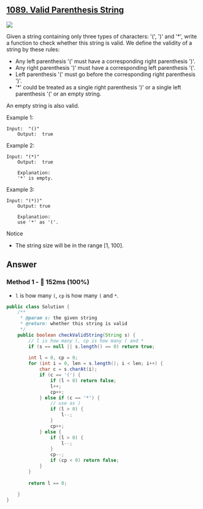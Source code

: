 ## [1089. Valid Parenthesis String](https://www.lintcode.com/problem/valid-parenthesis-string/description)

![](https://github.com/weltond/DataStructure/blob/master/medium.PNG)

Given a string containing only three types of characters: '(', ')' and '*', write a function to check whether this string is valid. We define the validity of a string by these rules:

- Any left parenthesis '(' must have a corresponding right parenthesis ')'.
- Any right parenthesis ')' must have a corresponding left parenthesis '('.
- Left parenthesis '(' must go before the corresponding right parenthesis ')'.
- '*' could be treated as a single right parenthesis ')' or a single left parenthesis '(' or an empty string.

An empty string is also valid.

Example 1:

```
Input:  "()"
	Output:  true
```
	
Example 2:

```
Input: "(*)"
	Output:  true

	Explanation:
	'*' is empty.
```

Example 3:

```
Input: "(*))"
	Output: true
  
	Explanation:
	use '*' as '('.
```

Notice
- The string size will be in the range [1, 100].

## Answer
### Method 1 - :rocket: 152ms (100%)

- `l` is how many `(`, `cp` is how many `(` and `*`.

```java
public class Solution {
    /**
     * @param s: the given string
     * @return: whether this string is valid
     */
    public boolean checkValidString(String s) {
        // l is how many (, cp is how many ( and *
        if (s == null || s.length() == 0) return true;
        
        int l = 0, cp = 0;
        for (int i = 0, len = s.length(); i < len; i++) {
            char c = s.charAt(i);
            if (c == '(') {
                if (l < 0) return false;
                l++;
                cp++;
            } else if (c == '*') {
                // use as )
                if (l > 0) {
                    l--;
                }
                cp++;
            } else {
                if (l > 0) {
                    l--;
                }
                cp--;
                if (cp < 0) return false;
            }
        }
        
        return l == 0;
        
    }
}
```
